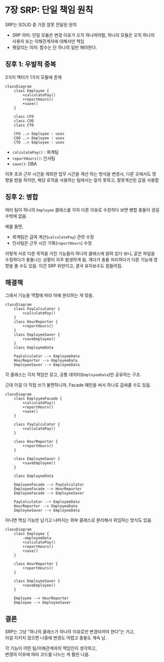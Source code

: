 # 7장 SRP: 단일 책임 원칙

SRP는 SOLID 중 가장 잘못 전달된 원칙
- SRP 의미: 단일 모듈은 변경 이유가 오직 하나여야함, 하나의 모듈은 오직 하나의 사용자 또는 이해관계자에 대해서만 책임
- 헷갈리는 의미: 함수는 단 하나의 일만 해야한다.

## 징후 1: 우발적 중복

3가지 액터가 1가지 모듈에 존재

```mermaid
classDiagram
    class Employee {
        +calculatePay()
        +reportHours()
        +save()
    }

    class CFO
    class COO
    class CTO

    CFO ..> Employee : uses
    COO ..> Employee : uses
    CTO ..> Employee : uses
```
- `calculatePay()` : 회계팀
- `reportHours()`: 인사팀
- `save()`: DBA


이후 초과 근무 시간을 제외한 업무 시간을 계산 하는 방식을 변경시, 다른 곳에서도 영향을 받음
하지만, 해당 로직을 사용하는 팀에서는 알지 못하고, 잘못계산된 값을 사용함

## 징후 2: 병합

여러 팀이 하나의 `Employee` 클래스를 각자 다른 이유로 수정하다 보면 병합 충돌이 생길 수밖에 없음.

예를 들면,
- 회계팀은 급여 계산(`calculatePay`) 관련 수정
- 인사팀은 근무 시간 기록(`reportHours`) 수정

이렇게 서로 다른 목적을 가진 기능들이 하나의 클래스에 얽혀 있다 보니, 같은 파일을 수정하다가 충돌나는 상황이 자주 발생하게 됨. 
게다가 충돌 처리하다가 다른 기능에 영향을 줄 수도 있음. 이건 SRP 위반이고, 결국 유지보수도 힘들어짐.

## 해결책

그래서 기능을 역할에 따라 아예 분리하는 게 맞음.

```mermaid
classDiagram
    class PayCalculator {
        +calculatePay()
    }
    class HourReporter {
        +reportHours()
    }
    class EmployeeSaver {
        +saveEmployee()
    }
    class EmployeeData

    PayCalculator --> EmployeeData
    HourReporter --> EmployeeData
    EmployeeSaver --> EmployeeData
```

각 클래스는 각자 책임만 갖고, 공통 데이터(`EmployeeData`)만 공유하는 구조.

근데 이걸 다 직접 쓰기 불편하니까, Facade 패턴을 써서 하나로 감싸줄 수도 있음.

```mermaid
classDiagram
    class EmployeeFacade {
        +calculatePay()
        +reportHours()
        +save()
    }

    class PayCalculator {
        +calculatePay()
    }

    class HourReporter {
        +reportHours()
    }

    class EmployeeSaver {
        +saveEmployee()
    }

    class EmployeeData

    EmployeeFacade --> PayCalculator
    EmployeeFacade --> HourReporter
    EmployeeFacade --> EmployeeSaver

    PayCalculator --> EmployeeData
    HourReporter --> EmployeeData
    EmployeeSaver --> EmployeeData
```

아니면 핵심 기능만 남기고 나머지는 외부 클래스로 분리해서 위임하는 방식도 있음.

```mermaid
classDiagram
    class Employee {
        -employeeData
        +calculatePay()
        +reportHours()
        +save()
    }

    class HourReporter {
        +reportHours()
    }

    class EmployeeSaver {
        +saveEmployee()
    }

    Employee --> HourReporter
    Employee --> EmployeeSaver
```

## 결론

SRP는 그냥 "하나의 클래스가 하나의 이유로만 변경되어야 한다"는 거고,  
이걸 지키지 않으면 나중에 변경도 어렵고 충돌도 계속 남.

각 기능이 어떤 팀/이해관계자의 책임인지 생각하고,  
변경의 이유에 따라 코드를 나누는 게 훨씬 나음.
